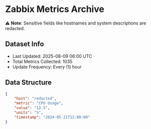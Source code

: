 # Zabbix Metrics Archive

⚠️ **Note**: Sensitive fields like hostnames and system descriptions are redacted.

## Dataset Info
- Last Updated: 2025-08-09 06:00 UTC
- Total Metrics Collected: 1035
- Update Frequency: Every (1) hour

## Data Structure
```json
{
    "host": "redacted",
    "metric": "CPU Usage",
    "value": "12.5",
    "units": "%",
    "timestamp": "2024-05-21T12:00:00"
}
```
